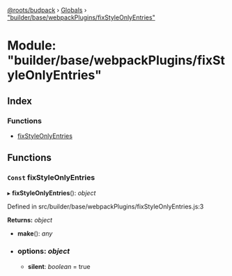 [@roots/budpack](../README.md) › [Globals](../globals.md) › ["builder/base/webpackPlugins/fixStyleOnlyEntries"](_builder_base_webpackplugins_fixstyleonlyentries_.md)

# Module: "builder/base/webpackPlugins/fixStyleOnlyEntries"

## Index

### Functions

* [fixStyleOnlyEntries](_builder_base_webpackplugins_fixstyleonlyentries_.md#const-fixstyleonlyentries)

## Functions

### `Const` fixStyleOnlyEntries

▸ **fixStyleOnlyEntries**(): *object*

Defined in src/builder/base/webpackPlugins/fixStyleOnlyEntries.js:3

**Returns:** *object*

* **make**(): *any*

* ### **options**: *object*

  * **silent**: *boolean* = true
